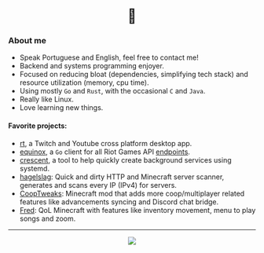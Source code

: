 <h1 align="center">👋</h1>

### About me

-   Speak Portuguese and English, feel free to contact me!
-   Backend and systems programming enjoyer.
-   Focused on reducing bloat (dependencies, simplifying tech stack) and resource utilization (memory, cpu time).
-   Using mostly `Go` and `Rust`, with the occasional `C` and `Java`.
-   Really like Linux.
-   Love learning new things.

#### Favorite projects:

-   [rt](https://github.com/Kyagara/rt), a Twitch and Youtube cross platform desktop app.
-   [equinox](https://github.com/Kyagara/equinox), a `Go` client for all Riot Games API [endpoints](https://developer.riotgames.com/apis).
-   [crescent](https://github.com/Kyagara/crescent), a tool to help quickly create background services using systemd.
-   [hagelslag](https://github.com/Kyagara/hagelslag): Quick and dirty HTTP and Minecraft server scanner, generates and scans every IP (IPv4) for servers.
-   [CoopTweaks](https://github.com/Kyagara/CoopTweaks): Minecraft mod that adds more coop/multiplayer related features like advancements syncing and Discord chat bridge.
-   [Fred](https://github.com/Kyagara/Fred): QoL Minecraft with features like inventory movement, menu to play songs and zoom.

<hr>

<p align=center>
  <img align="center" src="https://readme-stats-rho-ivory.vercel.app/api/top-langs/?username=Kyagara&layout=compact&show_icons=true&theme=transparent&langs_count=6" />
</p>

